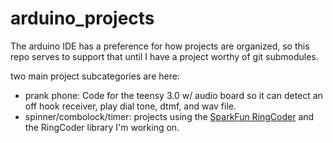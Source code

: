 arduino_projects
================

The arduino IDE has a preference for how projects are organized, so this repo serves to support that until I have a project worthy of git submodules.

two main project subcategories are here:

 * prank phone: Code for the teensy 3.0 w/ audio board so it can detect an off hook receiver, play dial tone, dtmf, and wav file.
 * spinner/combolock/timer: projects using the [SparkFun RingCoder](https://www.sparkfun.com/products/11040) and the RingCoder library I'm working on.
